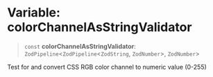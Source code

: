 # Variable: colorChannelAsStringValidator

> `const` **colorChannelAsStringValidator**: `ZodPipeline`\<`ZodPipeline`\<`ZodString`, `ZodNumber`\>, `ZodNumber`\>

Test for and convert CSS RGB color channel to numeric value (0-255)
